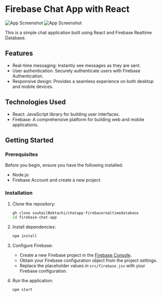 # Firebase Chat App with React

![App Screenshot](/path/to/324.png)
![App Screenshot](/path/to/325.png)

This is a simple chat application built using React and Firebase Realtime Database.

## Features

- Real-time messaging: Instantly see messages as they are sent.
- User authentication: Securely authenticate users with Firebase Authentication.
- Responsive design: Provides a seamless experience on both desktop and mobile devices.

## Technologies Used

- React: JavaScript library for building user interfaces.
- Firebase: A comprehensive platform for building web and mobile applications.

## Getting Started

### Prerequisites

Before you begin, ensure you have the following installed:

- Node.js:
- Firebase Account and create a new project.

### Installation

1. Clone the repository:

   ```bash
   gh clone souhailBektachi/chatapp-firebaserealtimedatabase
   cd firebase-chat-app
   ```

2. Install dependencies:

   ```bash
   npm install
   ```

3. Configure Firebase:

   - Create a new Firebase project in the [Firebase Console](https://console.firebase.google.com/).
   - Obtain your Firebase configuration object from the project settings.
   - Replace the placeholder values in `src/firebase.jsx` with your Firebase configuration.

4. Run the application:

   ```bash
   npm start
   ```
